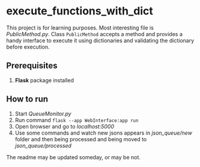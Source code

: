 # execute_functions_with_dict

This project is for learning purposes. Most interesting file is *PublicMethod.py*. Class `PublicMethod` accepts a method 
and provides a handy interface to execute it using dictionaries and validating the dictionary before execution.

## Prerequisites
1. **Flask** package installed

## How to run
1. Start *QueueMonitor.py*
2. Run command `flask --app WebInterface:app run`
3. Open browser and go to *localhost:5000*
4. Use some commands and watch new jsons appears in *json_queue/new* folder and then being processed and being moved to *json_queue/processed*

The readme may be updated someday, or may be not.
